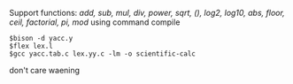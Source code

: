 Support functions:
*add, sub, mul, div, power, sqrt, (), log2, log10, abs, floor, ceil, factorial, pi, mod*
using command compile
```
$bison -d yacc.y
$flex lex.l
$gcc yacc.tab.c lex.yy.c -lm -o scientific-calc
```
don't care waening
